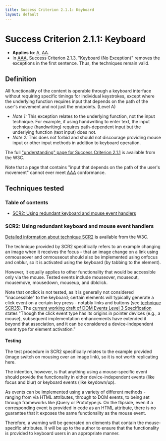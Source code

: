 ```yaml
---
title: Success Criterion 2.1.1: Keyboard
layout: default
---
```


# Success Criterion 2.1.1: Keyboard

- **Applies to**: <abbr title="Single A">A</abbr>, <abbr title="Double A">AA</abbr>.
- In <abbr title="Triple A">AAA</abbr>, Success Criterion 2.1.3, "Keyboard (No Exception)" removes the exceptions in the first sentence. Thus, the techniques remain valid.

## Definition

All functionality of the content is operable through a keyboard interface without requiring specific timings for individual keystrokes, except where the underlying function requires input that depends on the path of the user's movement and not just the endpoints. (Level A)

- *Note 1:* This exception relates to the underlying function, not the input technique. For example, if using handwriting to enter text, the input technique (handwriting) requires path-dependent input but the underlying function (text input) does not.
- *Note 2:* This does not forbid and should not discourage providing mouse input or other input methods in addition to keyboard operation.

The full ["understanding" page for Success Criterion 2.1.1](http://www.w3.org/TR/UNDERSTANDING-WCAG20/keyboard-operation-keyboard-operable.html) is available from the W3C.

Note that a page that contains "input that depends on the path of the user's movement" cannot ever meet <abbr title="Triple A">AAA</abbr> conformance.

## Techniques tested

### Table of contents

- [SCR2: Using redundant keyboard and mouse event handlers](#tech-scr2)

### <a id="tech-scr2">SCR2: Using redundant keyboard and mouse event handlers</a>

[Detailed information about technique SCR2](http://www.w3.org/TR/2010/NOTE-WCAG20-TECHS-20101014/SCR2) is available from the W3C.

The technique provided by SCR2 specifically refers to an example changing an image when it receives the focus - that an image change on a link using onmouseover and onmouseout should also be implemented using onfocus and onblur, so it is activated using the keyboard (by tabbing to the element).

However, it equally applies to other functionality that would be accessible only via the mouse. Tested events include mouseover, mouseout, mousemove, mousedown, mouseup, and dblclick.

Note that onclick is not tested, as it is generally not considered "inaccessible" to the keyboard; certain elements will typically generate a click event on a certain key press - notably links and buttons (see [technique SCR35](http://www.w3.org/TR/2010/NOTE-WCAG20-TECHS-20101014/SCR35)). The [current working draft of DOM Events Level 3 Specification](http://www.w3.org/TR/DOM-Level-3-Events/) states "Though the click event type has its origins in pointer devices (e.g., a mouse), subsequent implementation enhancements have extended it beyond that association, and it can be considered a device-independent event type for element activation."

#### Testing

The test procedure in SCR2 specifically relates to the example provided (image switch on mousing over an image link), so it is not worth replicating here.

The intention, however, is that anything using a mouse-specific event should provide the functionality in either device-independent events (like focus and blur) or keyboard events (like keydown/up).

As events can be implemented using a variety of different methods - ranging from via HTML attributes, through to DOM events, to being set through frameworks like jQuery or Prototype.js. On the flipside, even if a corresponding event is provided in code as an HTML attribute, there is no guarantee that it exposes the same functionality as the mouse event.

Therefore, a warning will be generated on elements that contain the mouse-specific attributes. It will be up to the author to ensure that the functionality is provided to keyboard users in an appropriate manner.

